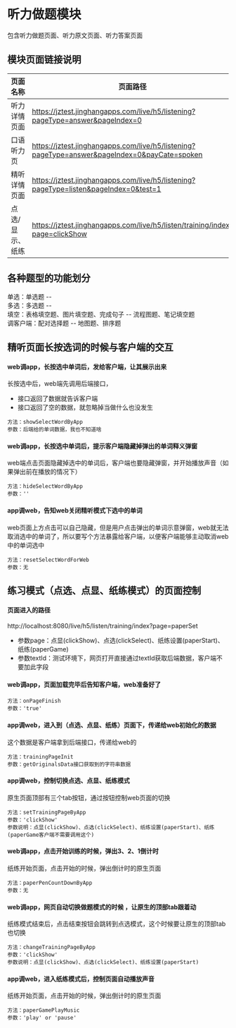 <!-- 模块大标题 -->
# 听力做题模块
<!-- 模块说明 -->
包含听力做题页面、听力原文页面、听力答案页面

<!--项目功能模块说明-->
## 模块页面链接说明
| 页面名称 | 页面路径 | 传参说明 | 支持平台 |
|--------|---------|---------|---------|
| 听力详情页面 | https://jztest.jinghangapps.com/live/h5/listening?pageType=answer&pageIndex=0 | pageType=answer<br/>pageIndex=1 | webview | 
| 口语听力页 | https://jztest.jinghangapps.com/live/h5/listening?pageType=answer&pageIndex=0&payCate=spoken | pageType=answer<br/>pageIndex=1<br/>payCate=spoken | webview | 
| 精听详情页面 | https://jztest.jinghangapps.com/live/h5/listening?pageType=listen&pageIndex=0&test=1 | pageType=listen<br/>pageIndex=0 | webview | 
| 点选/显示、纸练 | https://jztest.jinghangapps.com/live/h5/listen/training/index?page=clickShow | page=clickShow | webview | 

## 各种题型的功能划分
单选：单选题 -- <br/>
多选：多选题 -- <br/>
填空：表格填空题、图片填空题、完成句子 -- 流程图题、笔记填空题<br/>
调客户端：配对选择题 -- 地图题、排序题<br/>


## 精听页面长按选词的时候与客户端的交互

#### web调app，长按选中单词后，发给客户端，让其展示出来
长按选中后，web端先调用后端接口，
- 接口返回了数据就告诉客户端
- 接口返回了空的数据，就忽略掉当做什么也没发生
```
方法：showSelectWordByApp
参数：后端给的单词数据，我也不知道啥
```
#### web调app，长按选中单词后，提示客户端隐藏掉弹出的单词释义弹窗
web端点击页面隐藏掉选中的单词后，客户端也要隐藏弹窗，并开始播放声音（如果弹出前在播放的情况下）
```
方法：hideSelectWordByApp
参数：''
```
#### app调web，告知web关闭精听模式下选中的单词
web页面上方点击可以自己隐藏，但是用户点击弹出的单词示意弹窗，web就无法取消选中的单词了，所以要写个方法暴露给客户端，以便客户端能够主动取消web中的单词选中
```
方法：resetSelectWordForWeb
参数：无
```

## 练习模式（点选、点显、纸练模式）的页面控制

#### 页面进入的路径
http://localhost:8080/live/h5/listen/training/index?page=paperSet
- 参数page：点显(clickShow)、点选(clickSelect)、纸练设置(paperStart)、纸练(paperGame)
- 参数textId：测试环境下，网页打开直接通过textId获取后端数据，客户端不要加此字段

#### web调app，页面加载完毕后告知客户端，web准备好了
```
方法：onPageFinish
参数：'true'
```
#### app调web，进入到（点选、点显、纸练）页面下，传递给web初始化的数据
这个数据是客户端拿到后端接口，传递给web的
```
方法：trainingPageInit
参数：getOriginalsData接口获取到的字符串数据
```
#### app调web，控制切换点选、点显、纸练模式
原生页面顶部有三个tab按钮，通过按钮控制web页面的切换
```
方法：setTrainingPageByApp
参数：'clickShow'
参数说明：点显(clickShow)、点选(clickSelect)、纸练设置(paperStart)、纸练(paperGame客户端不需要调用这个)
```

#### web调app，点击开始训练的时候，弹出3、2、1倒计时
纸练开始页面，点击开始的时候，弹出倒计时的原生页面
```
方法：paperPenCountDownByApp
参数：无
```

#### web调app，网页自动切换做题模式的时候 ，让原生的顶部tab跟着动
纸练模式结束后，点击结束按钮会跳转到点选模式，这个时候要让原生的顶部tab也切换
```
方法：changeTrainingPageByApp
参数：'clickShow'
参数说明：点显(clickShow)、点选(clickSelect)、纸练设置(paperStart)
```

#### app调web，进入纸练模式后，控制页面自动播放声音
纸练开始页面，点击开始的时候，弹出倒计时的原生页面
```
方法：paperGamePlayMusic
参数：'play' or 'pause'
```
